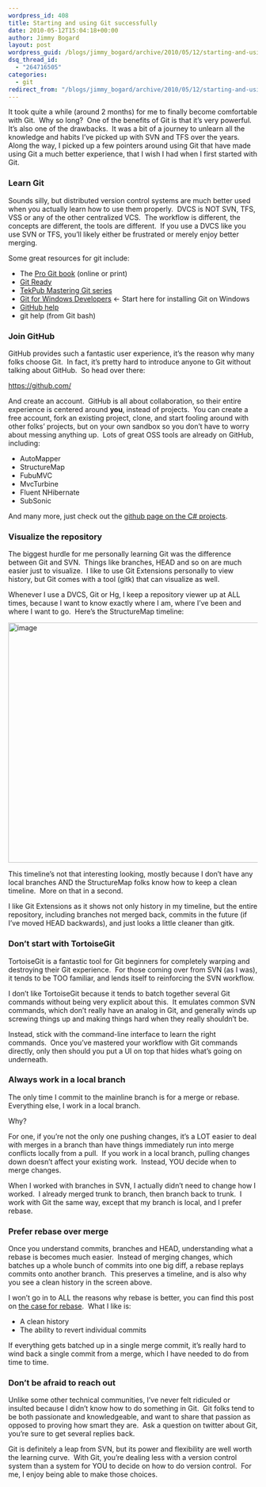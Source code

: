 ```yaml
---
wordpress_id: 408
title: Starting and using Git successfully
date: 2010-05-12T15:04:18+00:00
author: Jimmy Bogard
layout: post
wordpress_guid: /blogs/jimmy_bogard/archive/2010/05/12/starting-and-using-git-successfully.aspx
dsq_thread_id:
  - "264716505"
categories:
  - git
redirect_from: "/blogs/jimmy_bogard/archive/2010/05/12/starting-and-using-git-successfully.aspx/"
---
```

It took quite a while (around 2 months) for me to finally become comfortable with Git.&#160; Why so long?&#160; One of the benefits of Git is that it’s very powerful.&#160; It’s also one of the drawbacks.&#160; It was a bit of a journey to unlearn all the knowledge and habits I’ve picked up with SVN and TFS over the years.&#160; Along the way, I picked up a few pointers around using Git that have made using Git a much better experience, that I wish I had when I first started with Git.

### Learn Git

Sounds silly, but distributed version control systems are much better used when you actually learn how to use them properly.&#160; DVCS is NOT SVN, TFS, VSS or any of the other centralized VCS.&#160; The workflow is different, the concepts are different, the tools are different.&#160; If you use a DVCS like you use SVN or TFS, you’ll likely either be frustrated or merely enjoy better merging.

Some great resources for git include:

  * The [Pro Git book](http://progit.org/book/) (online or print)
  * [Git Ready](http://www.gitready.com/)
  * [TekPub Mastering Git series](http://tekpub.com/production/git)
  * [Git for Windows Developers](https://lostechies.com/blogs/jason_meridth/archive/2009/06/01/git-for-windows-developers-git-series-part-1.aspx) <- Start here for installing Git on Windows
  * [GitHub help](http://tekpub.com/production/git)
  * git help <command> (from Git bash)

### Join GitHub

GitHub provides such a fantastic user experience, it’s the reason why many folks choose Git.&#160; In fact, it’s pretty hard to introduce anyone to Git without talking about GitHub.&#160; So head over there:

<https://github.com/>

And create an account.&#160; GitHub is all about collaboration, so their entire experience is centered around **you**, instead of projects.&#160; You can create a free account, fork an existing project, clone, and start fooling around with other folks’ projects, but on your own sandbox so you don’t have to worry about messing anything up.&#160; Lots of great OSS tools are already on GitHub, including:

  * AutoMapper
  * StructureMap
  * FubuMVC
  * MvcTurbine
  * Fluent NHibernate
  * SubSonic

And many more, just check out the [github page on the C# projects](https://github.com/languages/C%23).

### Visualize the repository

The biggest hurdle for me personally learning Git was the difference between Git and SVN.&#160; Things like branches, HEAD and so on are much easier just to visualize.&#160; I Iike to use Git Extensions personally to view history, but Git comes with a tool (gitk) that can visualize as well.

Whenever I use a DVCS, Git or Hg, I keep a repository viewer up at ALL times, because I want to know exactly where I am, where I’ve been and where I want to go.&#160; Here’s the StructureMap timeline:

[<img style="border-bottom: 0px;border-left: 0px;border-top: 0px;border-right: 0px" border="0" alt="image" src="https://lostechies.com/content/jimmybogard/uploads/2011/03/image_thumb_04E5F2AE.png" width="642" height="484" />](https://lostechies.com/content/jimmybogard/uploads/2011/03/image_675417AE.png) 

This timeline’s not that interesting looking, mostly because I don’t have any local branches AND the StructureMap folks know how to keep a clean timeline.&#160; More on that in a second.

I like Git Extensions as it shows not only history in my timeline, but the entire repository, including branches not merged back, commits in the future (if I’ve moved HEAD backwards), and just looks a little cleaner than gitk.

### Don’t start with TortoiseGit

TortoiseGit is a fantastic tool for Git beginners for completely warping and destroying their Git experience.&#160; For those coming over from SVN (as I was), it tends to be TOO familiar, and lends itself to reinforcing the SVN workflow.

I don’t like TortoiseGit because it tends to batch together several Git commands without being very explicit about this.&#160; It emulates common SVN commands, which don’t really have an analog in Git, and generally winds up screwing things up and making things hard when they really shouldn’t be.

Instead, stick with the command-line interface to learn the right commands.&#160; Once you’ve mastered your workflow with Git commands directly, only then should you put a UI on top that hides what’s going on underneath.

### Always work in a local branch

The only time I commit to the mainline branch is for a merge or rebase.&#160; Everything else, I work in a local branch.

Why?

For one, if you’re not the only one pushing changes, it’s a LOT easier to deal with merges in a branch than have things immediately run into merge conflicts locally from a pull.&#160; If you work in a local branch, pulling changes down doesn’t affect your existing work.&#160; Instead, YOU decide when to merge changes.

When I worked with branches in SVN, I actually didn’t need to change how I worked.&#160; I already merged trunk to branch, then branch back to trunk.&#160; I work with Git the same way, except that my branch is local, and I prefer rebase.

### Prefer rebase over merge

Once you understand commits, branches and HEAD, understanding what a rebase is becomes much easier.&#160; Instead of merging changes, which batches up a whole bunch of commits into one big diff, a rebase replays commits onto another branch.&#160; This preserves a timeline, and is also why you see a clean history in the screen above.

I won’t go in to ALL the reasons why rebase is better, you can find this post on [the case for rebase](http://darwinweb.net/articles/86).&#160; What I like is:

  * A clean history
  * The ability to revert individual commits

If everything gets batched up in a single merge commit, it’s really hard to wind back a single commit from a merge, which I have needed to do from time to time.

### Don’t be afraid to reach out

Unlike some other technical communities, I’ve never felt ridiculed or insulted because I didn’t know how to do something in Git.&#160; Git folks tend to be both passionate and knowledgeable, and want to share that passion as opposed to proving how smart they are.&#160; Ask a question on twitter about Git, you’re sure to get several replies back.

Git is definitely a leap from SVN, but its power and flexibility are well worth the learning curve.&#160; With Git, you’re dealing less with a version control system than a system for YOU to decide on how to do version control.&#160; For me, I enjoy being able to make those choices.